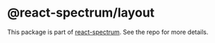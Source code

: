 # @react-spectrum/layout

This package is part of [react-spectrum](https://gitlab.com/watheia/spectrum). See the repo for more details.
